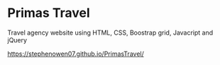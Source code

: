 # Primas Travel

Travel agency website using HTML, CSS, Boostrap grid, Javacript and jQuery

https://stephenowen07.github.io/PrimasTravel/
